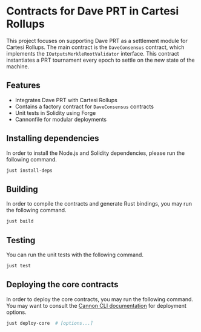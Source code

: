 # Contracts for Dave PRT in Cartesi Rollups

This project focuses on supporting Dave PRT as a settlement module for Cartesi Rollups.
The main contract is the `DaveConsensus` contract, which implements the `IOutputsMerkleRootValidator` interface.
This contract instantiates a PRT tournament every epoch to settle on the new state of the machine.

## Features

- Integrates Dave PRT with Cartesi Rollups
- Contains a factory contract for `DaveConsensus` contracts
- Unit tests in Solidity using Forge
- Cannonfile for modular deployments

## Installing dependencies

In order to install the Node.js and Solidity dependencies, please run the following command.

```sh
just install-deps
```

## Building

In order to compile the contracts and generate Rust bindings, you may run the following command.

```sh
just build
```

## Testing

You can run the unit tests with the following command.

```sh
just test
```

## Deploying the core contracts

In order to deploy the core contracts, you may run the following command.
You may want to consult the [Cannon CLI documentation] for deployment options.

```sh
just deploy-core  # [options...]
```

[Cannon CLI documentation]: https://usecannon.com/learn/cli
